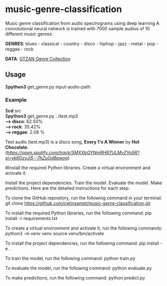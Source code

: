 # music-genre-classification
Music genre classification from audio spectrograms using deep learning
A convolutional neural network is trained with 7000 sample audios of 10 different music genres. 
  
**GENRES**: blues - classical - country - disco - hiphop - jazz - metal - pop - reggae - rock  
  
**DATA**: [GTZAN Genre Collection](http://marsyasweb.appspot.com/download/data_sets)  
             
## Usage  
$**python3**  get_genre.py  input-audio-path  
  
### Example  
$**cd**  src  
$**python3**  get_genre.py  ../test.mp3  
**--> disco**: 62.50%  
**--> rock**:  35.42%  
**--> reggae**: 2.08	%  
   
Test audio (test.mp3) is a disco song, **Every 1's A Winner** by **Hot Chocolate**. (*https://open.spotify.com/track/5MXXbGYNmRHR7ULMvZYo5R?si=yk6GzvJiS--7hZuGd8awog*)   

#Install the required Python libraries.
Create a virtual environment and activate it.

Install the project dependencies.
Train the model.
Evaluate the model.
Make predictions.
Here are the detailed instructions for each step:

To clone the GitHub repository, run the following command in your terminal:
git clone https://github.com/cetinsamet/music-genre-classification.git

To install the required Python libraries, run the following command:
pip install -r requirements.txt

To create a virtual environment and activate it, run the following commands:
python3 -m venv venv
source venv/bin/activate

To install the project dependencies, run the following command:
pip install -e .

To train the model, run the following command:
python train.py

To evaluate the model, run the following command:
python evaluate.py

To make predictions, run the following command:
python predict.py